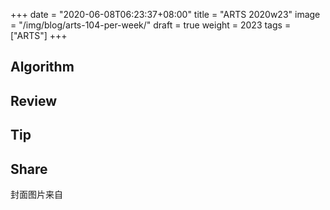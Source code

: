 +++
date = "2020-06-08T06:23:37+08:00"
title = "ARTS 2020w23"
image = "/img/blog/arts-104-per-week/"
draft = true
weight = 2023
tags = ["ARTS"]
+++


<!--more-->

## Algorithm


## Review

## Tip


## Share



封面图片来自 [](d) <a href=""><i class="fa fa-dribbble" aria-hidden="true"></i> </a>